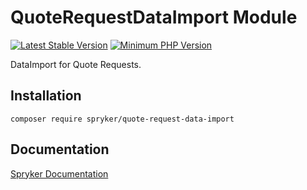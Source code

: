 # QuoteRequestDataImport Module
[![Latest Stable Version](https://poser.pugx.org/spryker/quote-request-data-import/v/stable.svg)](https://packagist.org/packages/spryker/quote-request-data-import)
[![Minimum PHP Version](https://img.shields.io/badge/php-%3E%3D%208.1-8892BF.svg)](https://php.net/)

DataImport for Quote Requests.

## Installation

```
composer require spryker/quote-request-data-import
```

## Documentation

[Spryker Documentation](https://docs.spryker.com)
